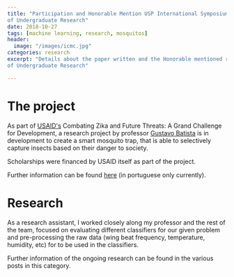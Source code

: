```yaml
---
title: "Participation and Honorable Mention USP International Symposium
of Undergraduate Research"
date: 2018-10-27
tags: [machine learning, research, mosquitos]
header:
  image: "/images/icmc.jpg"
categories: research
excerpt: "Details about the paper written and the Honorable mentioned received at the 26th USP International Symposium
of Undergraduate Research"

--- 
```


# The project
As part of [USAID's](https://www.usaid.gov/) Combating Zika and Future Threats: A Grand Challenge for Development, a research project by professor [Gustavo Batista](http://conteudo.icmc.usp.br/pessoas/gbatista/) is in development to create a smart mosquito trap, that is able to selectively capture insects based on their danger to society.

Scholarships were financed by USAID itself as part of the project.

Further information can be found [here](http://www.jornaldocampus.usp.br/index.php/2016/10/icmc-cria-armadilha-contra-aedes-aegypti/) (in portuguese only currently).


# Research
As a research assistant, I worked closely along my professor and the rest of the team, focused on evaluating different classifiers for our given problem and pre-processing the raw data (wing beat frequency, temperature, humidity, etc) for to be used in the classifiers.

Further information of the ongoing research can be found in the various posts in this category.
